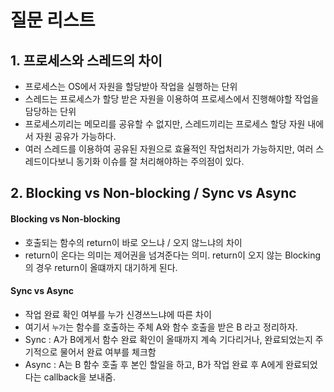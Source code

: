 # 질문 리스트


## 1. 프로세스와 스레드의 차이
 * 프로세스는 OS에서 자원을 할당받아 작업을 실행하는 단위
 * 스레드는 프로세스가 할당 받은 자원을 이용하여 프로세스에서 진행해야할 작업을 담당하는 단위
 * 프로세스끼리는 메모리를 공유할 수 없지만, 스레드끼리는 프로세스 할당 자원 내에서 자원 공유가 가능하다.
 * 여러 스레드를 이용하여 공유된 자원으로 효율적인 작업처리가 가능하지만, 여러 스레드이다보니 동기화 이슈를 잘 처리해야하는 주의점이 있다.
 
 
## 2. Blocking vs Non-blocking / Sync vs Async
#### Blocking vs Non-blocking
 * 호출되는 함수의 return이 바로 오느냐 / 오지 않느냐의 차이
 * return이 온다는 의미는 제어권을 넘겨준다는 의미. return이 오지 않는 Blocking의 경우 return이 올떄까지 대기하게 된다.

#### Sync vs Async
 * 작업 완료 확인 여부를 누가 신경쓰느냐에 따른 차이
 * 여기서 `누가`는 함수를 호출하는 주체 A와 함수 호출을 받은 B 라고 정리하자.
 * Sync : A가 B에게서 함수 완료 확인이 올때까지 계속 기다리거나, 완료되었는지 주기적으로 물어서 완료 여부를 체크함
 * Async : A는 B 함수 호출 후 본인 할일을 하고, B가 작업 완료 후 A에게 완료되었다는 callback을 보내줌.
